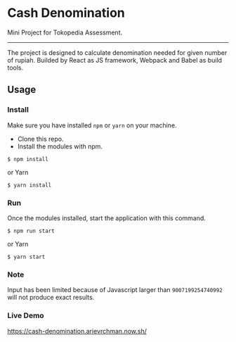 # Cash Denomination

Mini Project for Tokopedia Assessment.

---

The project is designed to calculate denomination needed for given number of rupiah. Builded by React as JS framework, Webpack and Babel as build tools.

## Usage

### Install

Make sure you have installed `npm` or `yarn` on your machine.

- Clone this repo.
- Install the modules with npm.

```
$ npm install
```

or Yarn

```
$ yarn install
```

### Run

Once the modules installed, start the application with this command.

```
$ npm run start
```

or Yarn

```
$ yarn start
```

### Note

Input has been limited because of Javascript larger than `9007199254740992` will not produce exact results.

### Live Demo

https://cash-denomination.arievrchman.now.sh/
